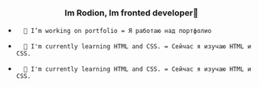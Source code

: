 ### <div align="center">Im Rodion, Im fronted developer🎃</div>  
  

-       🐧 I’m working on portfolio = Я работаю над портфолио   
  

-       🌱 I'm currently learning HTML and CSS. = Сейчас я изучаю HTML и CSS.
-       🌱 I'm currently learning HTML and CSS. = Сейчас я изучаю HTML и CSS.  
  

<br/>  

